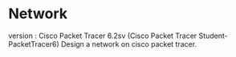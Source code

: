 # Network
version : Cisco Packet Tracer 6.2sv (Cisco Packet Tracer Student- PacketTracer6)
Design a network on cisco packet tracer.
